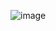 ![image](https://github.com/saulgutierrez/gallery-art-website/assets/62368834/113f9671-991c-4953-ab77-fee4a592ada9)
